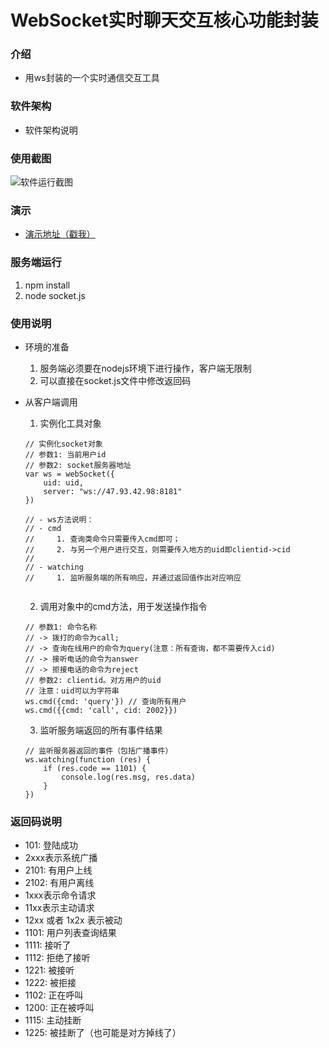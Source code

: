 # WebSocket实时聊天交互核心功能封装

### 介绍
- 用ws封装的一个实时通信交互工具

### 软件架构
- 软件架构说明

### 使用截图

![软件运行截图](https://nunini-dataset-public.oss-cn-beijing.aliyuncs.com/p2.nunini.com/images/p2_example_snapshot.png "演示二维码")


### 演示
- [演示地址（戳我）](https://p2.nunini.com "在线演示地址")

### 服务端运行

1. npm install
2. node socket.js

### 使用说明

- 环境的准备
    1. 服务端必须要在nodejs环境下进行操作，客户端无限制
    2. 可以直接在socket.js文件中修改返回码

- 从客户端调用

    1. 实例化工具对象
    
    ```
    // 实例化socket对象
    // 参数1: 当前用户id
    // 参数2: socket服务器地址
    var ws = webSocket({
        uid: uid,
        server: "ws://47.93.42.98:8181"
    })
    
    // - ws方法说明：
    // - cmd
    //     1. 查询类命令只需要传入cmd即可；
    //     2. 与另一个用户进行交互，则需要传入地方的uid即clientid->cid
    // 
    // - watching
    //     1. 监听服务端的所有响应，并通过返回值作出对应响应
      

    ```
    
    2. 调用对象中的cmd方法，用于发送操作指令
    
    ```
    // 参数1: 命令名称
    // -> 拨打的命令为call;
    // -> 查询在线用户的命令为query(注意：所有查询，都不需要传入cid)
    // -> 接听电话的命令为answer
    // -> 拒接电话的命令为reject
    // 参数2: clientid。对方用户的uid
    // 注意：uid可以为字符串
    ws.cmd({cmd: 'query'}) // 查询所有用户
    ws.cmd({{cmd: 'call', cid: 2002}})
    ```
    
    3. 监听服务端返回的所有事件结果
    
    ```
    // 监听服务器返回的事件（包括广播事件）
    ws.watching(function (res) {
        if (res.code == 1101) {
            console.log(res.msg, res.data)
        }
    })
    ```

### 返回码说明

- 101: 登陆成功
- 2xxx表示系统广播
- 2101: 有用户上线
- 2102: 有用户离线
- 1xxx表示命令请求
- 11xx表示主动请求
- 12xx 或者 1x2x 表示被动
- 1101: 用户列表查询结果
- 1111: 接听了
- 1112: 拒绝了接听
- 1221: 被接听
- 1222: 被拒接
- 1102: 正在呼叫
- 1200: 正在被呼叫
- 1115: 主动挂断
- 1225: 被挂断了（也可能是对方掉线了）
